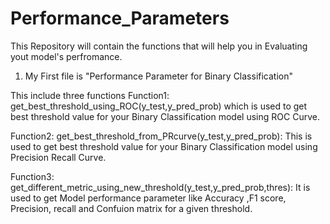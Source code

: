 # Performance_Parameters

This Repository will contain the functions that will help you in Evaluating yout model's perfromance.

1. My First file is
"Performance Parameter for Binary Classification"

This include three functions
Function1: get_best_threshold_using_ROC(y_test,y_pred_prob)
           which is used to get best threshold value for your Binary Classification model using ROC Curve.
       
Function2: get_best_threshold_from_PRcurve(y_test,y_pred_prob):
           This is used to get best threshold value for your Binary Classification model using Precision Recall Curve.
           
Function3: get_different_metric_using_new_threshold(y_test,y_pred_prob,thres):
   It is used to get Model performance parameter like Accuracy ,F1 score, Precision, recall and Confuion matrix for a given threshold.
   
   
